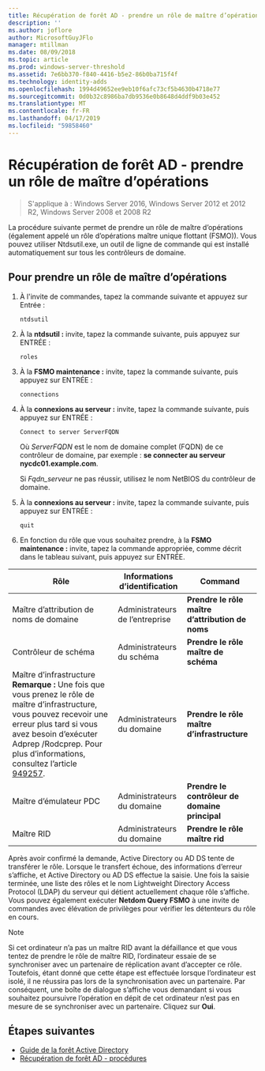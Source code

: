 ```yaml
---
title: Récupération de forêt AD - prendre un rôle de maître d’opérations
description: ''
ms.author: joflore
author: MicrosoftGuyJFlo
manager: mtillman
ms.date: 08/09/2018
ms.topic: article
ms.prod: windows-server-threshold
ms.assetid: 7e6bb370-f840-4416-b5e2-86b0ba715f4f
ms.technology: identity-adds
ms.openlocfilehash: 1994d49652ee9eb10f6afc73cf5b4630b4718e77
ms.sourcegitcommit: 0d0b32c8986ba7db9536e0b8648d4ddf9b03e452
ms.translationtype: MT
ms.contentlocale: fr-FR
ms.lasthandoff: 04/17/2019
ms.locfileid: "59858460"
---
```

# <a name="ad-forest-recovery---seizing-an-operations-master-role"></a>Récupération de forêt AD - prendre un rôle de maître d’opérations  

>S'applique à : Windows Server 2016, Windows Server 2012 et 2012 R2, Windows Server 2008 et 2008 R2

La procédure suivante permet de prendre un rôle de maître d’opérations (également appelé un rôle d’opérations maître unique flottant (FSMO)). Vous pouvez utiliser Ntdsutil.exe, un outil de ligne de commande qui est installé automatiquement sur tous les contrôleurs de domaine.  
  
## <a name="to-seize-an-operations-master-role"></a>Pour prendre un rôle de maître d’opérations  
  
1. À l'invite de commandes, tapez la commande suivante et appuyez sur Entrée :  

   ```  
   ntdsutil  
   ```  

2. À la **ntdsutil :** invite, tapez la commande suivante, puis appuyez sur ENTRÉE :  

   ```  
   roles  
   ```  

3. À la **FSMO maintenance :** invite, tapez la commande suivante, puis appuyez sur ENTRÉE :  

   ```  
   connections  
   ```  

4. À la **connexions au serveur :** invite, tapez la commande suivante, puis appuyez sur ENTRÉE :  

   ```  
   Connect to server ServerFQDN  
   ```  

   Où *ServerFQDN* est le nom de domaine complet (FQDN) de ce contrôleur de domaine, par exemple : **se connecter au serveur nycdc01.example.com**.  

   Si *Fqdn_serveur* ne pas réussir, utilisez le nom NetBIOS du contrôleur de domaine.  

5. À la **connexions au serveur :** invite, tapez la commande suivante, puis appuyez sur ENTRÉE :  

   ```  
   quit  
   ```  

6. En fonction du rôle que vous souhaitez prendre, à la **FSMO maintenance :** invite, tapez la commande appropriée, comme décrit dans le tableau suivant, puis appuyez sur ENTRÉE.  
  
|Rôle|Informations d’identification|Command|  
|----------|-----------------|-------------|  
|Maître d’attribution de noms de domaine|Administrateurs de l’entreprise|**Prendre le rôle maître d’attribution de noms**|  
|Contrôleur de schéma|Administrateurs du schéma|**Prendre le rôle maître de schéma**|  
|Maître d’infrastructure **Remarque :**  Une fois que vous prenez le rôle de maître d’infrastructure, vous pouvez recevoir une erreur plus tard si vous avez besoin d’exécuter Adprep /Rodcprep. Pour plus d’informations, consultez l’article [949257](https://support.microsoft.com/kb/949257).|Administrateurs du domaine|**Prendre le rôle maître d’infrastructure**|  
|Maître d’émulateur PDC|Administrateurs du domaine|**Prendre le contrôleur de domaine principal**|  
|Maître RID|Administrateurs du domaine|**Prendre le rôle maître rid**|  

Après avoir confirmé la demande, Active Directory ou AD DS tente de transférer le rôle. Lorsque le transfert échoue, des informations d’erreur s’affiche, et Active Directory ou AD DS effectue la saisie. Une fois la saisie terminée, une liste des rôles et le nom Lightweight Directory Access Protocol (LDAP) du serveur qui détient actuellement chaque rôle s’affiche. Vous pouvez également exécuter **Netdom Query FSMO** à une invite de commandes avec élévation de privilèges pour vérifier les détenteurs du rôle en cours.  
  
> [!NOTE]
> Si cet ordinateur n’a pas un maître RID avant la défaillance et que vous tentez de prendre le rôle de maître RID, l’ordinateur essaie de se synchroniser avec un partenaire de réplication avant d’accepter ce rôle. Toutefois, étant donné que cette étape est effectuée lorsque l’ordinateur est isolé, il ne réussira pas lors de la synchronisation avec un partenaire. Par conséquent, une boîte de dialogue s’affiche vous demandant si vous souhaitez poursuivre l’opération en dépit de cet ordinateur n’est pas en mesure de se synchroniser avec un partenaire. Cliquez sur **Oui**.  
  
## <a name="next-steps"></a>Étapes suivantes

- [Guide de la forêt Active Directory](AD-Forest-Recovery-Guide.md)
- [Récupération de forêt AD - procédures](AD-Forest-Recovery-Procedures.md)
